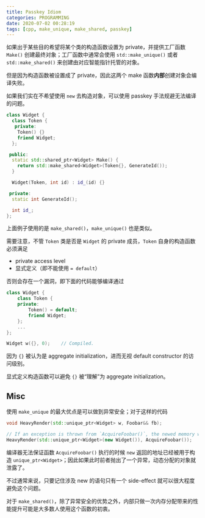 ```yaml
---
title: Passkey Idiom
categories: PROGRAMMING
date: 2020-07-02 00:28:19
tags: [cpp, make_unique, make_shared, passkey]
---
```

如果出于某些目的希望将某个类的构造函数设置为 private，并提供工厂函数 `Make()` 创建最终对象；工厂函数中通常会使用 `std::make_unique()` 或者 `std::make_shared()` 来创建由对应智能指针托管的对象。

但是因为构造函数被设置成了 private，因此这两个 make 函数**内部**创建对象会编译失败。

如果我们实在不希望使用 `new` 去构造对象，可以使用 passkey 手法规避无法编译的问题。

```cpp
class Widget {
  class Token {
   private:
    Token() {}
    friend Widget;
  };

 public:
  static std::shared_ptr<Widget> Make() {
    return std::make_shared<Widget>(Token{}, GenerateId());
  }

  Widget(Token, int id) : id_(id) {}

 private:
  static int GenerateId();

  int id_;
};
```

上面例子使用的是 `make_shared()`，`make_unique()` 也是类似。

需要注意，不管 `Token` 类是否是 `Widget` 的 private 成员，`Token` 自身的构造函数必须满足

- private access level
- 显式定义（即不能使用 `= default`）

否则会存在一个漏洞，即下面的代码能够编译通过

```cpp
class Widget {
    class Token {
    private:
        Token() = default;
        friend Widget;
    };
    ...
};

Widget w({}, 0);    // Compiled.
```

因为 `{}` 被认为是 aggregate initialization，进而无视 default constructor 的访问级别。

显式定义构造函数可以避免 `{}` 被“理解”为 aggregate initialization。

## Misc

使用 `make_unique` 的最大优点是可以做到异常安全；对于这样的代码

```cpp
void HeavyRender(std::unique_ptr<Widget> w, Foobar&& fb);

// If an exception is thrown from `AcquireFoobar()`, the newed memory would leak
HeavyRender(std::unique_ptr<Widget>(new Widget()), AcquireFoobar());
```

编译器无法保证函数 `AcquireFoobar()` 执行的时候 `new` 返回的地址已经被用于构造 `unique_ptr<Widget>`；因此如果此时前者抛出了一个异常，动态分配的对象就泄露了。

不过通常来说，只要记住涉及 new 的语句只有一个 side-effect 就可以很大程度避免这个问题。

对于 `make_shared()`，除了异常安全的优势之外，内部只做一次内存分配带来的性能提升可能是大多数人使用这个函数的初衷。
